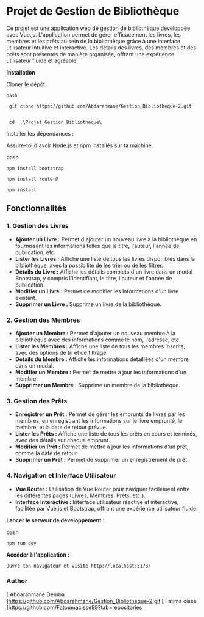 


# Projet de Gestion de Bibliothèque

Ce projet est une application web de gestion de bibliothèque développée avec Vue.js. L'application permet de gérer efficacement les livres, les membres et les prêts au sein de la bibliothèque grâce à une interface utilisateur intuitive et interactive. Les détails des livres, des membres et des prêts sont présentés de manière organisée, offrant une expérience utilisateur fluide et agréable.

   
 **Installation**

 Cloner le dépôt :

    bash

     git clone https://github.com/Abdarahmane/Gestion_Bibliotheque-2.git


     cd  .\Projet_Gestion_Bibliotheque\

Installer les dépendances :

Assure-toi d'avoir Node.js et npm installés sur ta machine.

bash

    npm install bootstrap

    npm install router@

    npm install

## Fonctionnalités

### 1. Gestion des Livres

- **Ajouter un Livre :** Permet d'ajouter un nouveau livre à la bibliothèque en fournissant les informations telles que le titre, l'auteur, l'année de publication, etc.
- **Lister les Livres :** Affiche une liste de tous les livres disponibles dans la bibliothèque, avec la possibilité de les trier ou de les filtrer.
- **Détails du Livre :** Affiche les détails complets d'un livre dans un modal Bootstrap, y compris l'identifiant, le titre, l'auteur et l'année de publication.
- **Modifier un Livre :** Permet de modifier les informations d'un livre existant.
- **Supprimer un Livre :** Supprime un livre de la bibliothèque.

### 2. Gestion des Membres

- **Ajouter un Membre :** Permet d'ajouter un nouveau membre à la bibliothèque avec des informations comme le nom, l'adresse, etc.
- **Lister les Membres :** Affiche une liste de tous les membres inscrits, avec des options de tri et de filtrage.
- **Détails du Membre :** Affiche les informations détaillées d'un membre dans un modal.
- **Modifier un Membre :** Permet de mettre à jour les informations d'un membre.
- **Supprimer un Membre :** Supprime un membre de la bibliothèque.

### 3. Gestion des Prêts

- **Enregistrer un Prêt :** Permet de gérer les emprunts de livres par les membres, en enregistrant les informations sur le livre emprunté, le membre, et la date de retour prévue.
- **Lister les Prêts :** Affiche une liste de tous les prêts en cours et terminés, avec des détails sur chaque emprunt.
- **Modifier un Prêt :** Permet de mettre à jour les informations d'un prêt, comme la date de retour.
- **Supprimer un Prêt :** Permet de supprimer un enregistrement de prêt.

### 4. Navigation et Interface Utilisateur

- **Vue Router :** Utilisation de Vue Router pour naviguer facilement entre les différentes pages (Livres, Membres, Prêts, etc.).
- **Interface Interactive :** Interface utilisateur réactive et interactive, facilitée par Vue.js et Bootstrap, offrant une expérience utilisateur fluide.

  
**Lancer le serveur de développement :**

bash

    npm run dev

**Accéder à l'application :**

    Ouvre ton navigateur et visite http://localhost:5173/ 

### Author
 [ Abdarahmane Demba ]https://github.com/Abdarahmane/Gestion_Bibliotheque-2.git
 [ Fatima cissé ]https://github.com/Fatoumacisse99?tab=repositories




 
   
